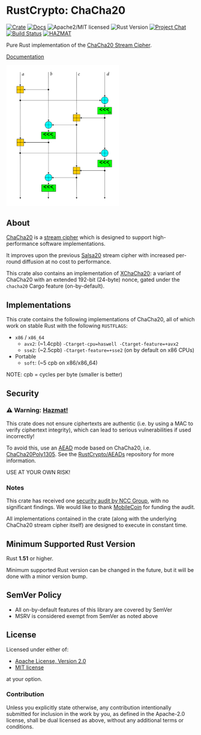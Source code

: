 # RustCrypto: ChaCha20

[![Crate][crate-image]][crate-link]
[![Docs][docs-image]][docs-link]
![Apache2/MIT licensed][license-image]
![Rust Version][rustc-image]
[![Project Chat][chat-image]][chat-link]
[![Build Status][build-image]][build-link]
[![HAZMAT][hazmat-image]][hazmat-link]

Pure Rust implementation of the [ChaCha20 Stream Cipher][1].

[Documentation][docs-link]

<img src="https://raw.githubusercontent.com/RustCrypto/meta/master/img/stream-ciphers/chacha20.png" width="300px">

## About

[ChaCha20][1] is a [stream cipher][2] which is designed to support
high-performance software implementations.

It improves upon the previous [Salsa20][3] stream cipher with increased
per-round diffusion at no cost to performance.

This crate also contains an implementation of [XChaCha20][4]: a variant
of ChaCha20 with an extended 192-bit (24-byte) nonce, gated under the
`chacha20` Cargo feature (on-by-default).

## Implementations

This crate contains the following implementations of ChaCha20, all of which
work on stable Rust with the following `RUSTFLAGS`:

- `x86` / `x86_64`
  - `avx2`: (~1.4cpb) `-Ctarget-cpu=haswell -Ctarget-feature=+avx2`
  - `sse2`: (~2.5cpb) `-Ctarget-feature=+sse2` (on by default on x86 CPUs)
- Portable
  - `soft`: (~5 cpb on x86/x86_64)

NOTE: cpb = cycles per byte (smaller is better)

## Security

### ⚠️ Warning: [Hazmat!][hazmat-link]

This crate does not ensure ciphertexts are authentic (i.e. by using a MAC to
verify ciphertext integrity), which can lead to serious vulnerabilities
if used incorrectly!

To avoid this, use an [AEAD][5] mode based on ChaCha20, i.e. [ChaCha20Poly1305][6].
See the [RustCrypto/AEADs][7] repository for more information.

USE AT YOUR OWN RISK!

### Notes

This crate has received one [security audit by NCC Group][8], with no significant
findings. We would like to thank [MobileCoin][9] for funding the audit.

All implementations contained in the crate (along with the underlying ChaCha20
stream cipher itself) are designed to execute in constant time.

## Minimum Supported Rust Version

Rust **1.51** or higher.

Minimum supported Rust version can be changed in the future, but it will be
done with a minor version bump.

## SemVer Policy

- All on-by-default features of this library are covered by SemVer
- MSRV is considered exempt from SemVer as noted above

## License

Licensed under either of:

 * [Apache License, Version 2.0](http://www.apache.org/licenses/LICENSE-2.0)
 * [MIT license](http://opensource.org/licenses/MIT)

at your option.

### Contribution

Unless you explicitly state otherwise, any contribution intentionally submitted
for inclusion in the work by you, as defined in the Apache-2.0 license, shall be
dual licensed as above, without any additional terms or conditions.

[//]: # (badges)

[crate-image]: https://img.shields.io/crates/v/chacha20.svg
[crate-link]: https://crates.io/crates/chacha20
[docs-image]: https://docs.rs/chacha20/badge.svg
[docs-link]: https://docs.rs/chacha20/
[license-image]: https://img.shields.io/badge/license-Apache2.0/MIT-blue.svg
[rustc-image]: https://img.shields.io/badge/rustc-1.51+-blue.svg
[chat-image]: https://img.shields.io/badge/zulip-join_chat-blue.svg
[chat-link]: https://rustcrypto.zulipchat.com/#narrow/stream/260049-stream-ciphers
[build-image]: https://github.com/RustCrypto/stream-ciphers/workflows/chacha20/badge.svg?branch=master&event=push
[build-link]: https://github.com/RustCrypto/stream-ciphers/actions?query=workflow%3Achacha20
[hazmat-image]: https://img.shields.io/badge/crypto-hazmat%E2%9A%A0-red.svg
[hazmat-link]: https://github.com/RustCrypto/meta/blob/master/HAZMAT.md

[//]: # (footnotes)

[1]: https://en.wikipedia.org/wiki/Salsa20#ChaCha_variant
[2]: https://en.wikipedia.org/wiki/Stream_cipher
[3]: https://en.wikipedia.org/wiki/Salsa20
[4]: https://tools.ietf.org/html/draft-arciszewski-xchacha-02
[5]: https://en.wikipedia.org/wiki/Authenticated_encryption
[6]: https://github.com/RustCrypto/AEADs/tree/master/chacha20poly1305
[7]: https://github.com/RustCrypto/AEADs
[8]: https://research.nccgroup.com/2020/02/26/public-report-rustcrypto-aes-gcm-and-chacha20poly1305-implementation-review/
[9]: https://www.mobilecoin.com/
